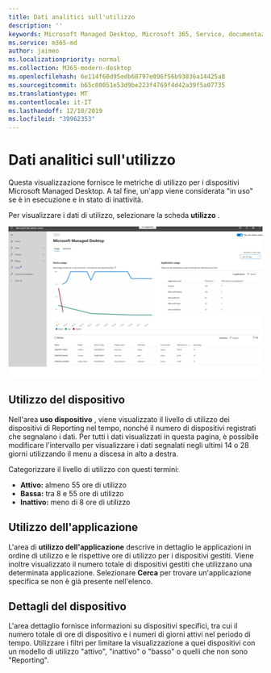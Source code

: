 ```yaml
---
title: Dati analitici sull'utilizzo
description: ''
keywords: Microsoft Managed Desktop, Microsoft 365, Service, documentazione
ms.service: m365-md
author: jaimeo
ms.localizationpriority: normal
ms.collection: M365-modern-desktop
ms.openlocfilehash: 6e114f60d95edb68797e096f56b93836a14425a8
ms.sourcegitcommit: b65c80051e53d9be223f4769f4d42a39f5a07735
ms.translationtype: MT
ms.contentlocale: it-IT
ms.lasthandoff: 12/10/2019
ms.locfileid: "39962353"
---
```

# <a name="usage-insights"></a>Dati analitici sull'utilizzo
Questa visualizzazione fornisce le metriche di utilizzo per i dispositivi Microsoft Managed Desktop. A tal fine, un'app viene considerata "in uso" se è in esecuzione e in stato di inattività.

Per visualizzare i dati di utilizzo, selezionare la scheda **utilizzo** .

![Riquadro di utilizzo. Grafico di utilizzo del dispositivo (percentuale di utilizzo rispetto al tempo) in alto a sinistra. Tabella di utilizzo dell'applicazione in alto a destra. Tabella del dispositivo che elenca il nome del dispositivo, il modello, il numero di serie, il nome visualizzato, il nome utente, lo stato corrente (attivo, basso o inattivo), l'utilizzo totale del dispositivo in ore e il numero di giorni attivi.](images/insights_usage.png)

## <a name="device-usage"></a>Utilizzo del dispositivo

Nell'area **uso dispositivo** , viene visualizzato il livello di utilizzo dei dispositivi di Reporting nel tempo, nonché il numero di dispositivi registrati che segnalano i dati. Per tutti i dati visualizzati in questa pagina, è possibile modificare l'intervallo per visualizzare i dati segnalati negli ultimi 14 o 28 giorni utilizzando il menu a discesa in alto a destra.

Categorizzare il livello di utilizzo con questi termini:

- **Attivo:** almeno 55 ore di utilizzo
- **Bassa:** tra 8 e 55 ore di utilizzo
- **Inattivo:** meno di 8 ore di utilizzo




## <a name="application-usage"></a>Utilizzo dell'applicazione

L'area di **utilizzo dell'applicazione** descrive in dettaglio le applicazioni in ordine di utilizzo e le rispettive ore di utilizzo per i dispositivi gestiti. Viene inoltre visualizzato il numero totale di dispositivi gestiti che utilizzano una determinata applicazione. Selezionare **Cerca** per trovare un'applicazione specifica se non è già presente nell'elenco.


## <a name="device-details"></a>Dettagli del dispositivo
L'area dettaglio fornisce informazioni su dispositivi specifici, tra cui il numero totale di ore di dispositivo e i numeri di giorni attivi nel periodo di tempo. Utilizzare i filtri per limitare la visualizzazione a quei dispositivi con un modello di utilizzo "attivo", "inattivo" o "basso" o quelli che non sono "Reporting". 